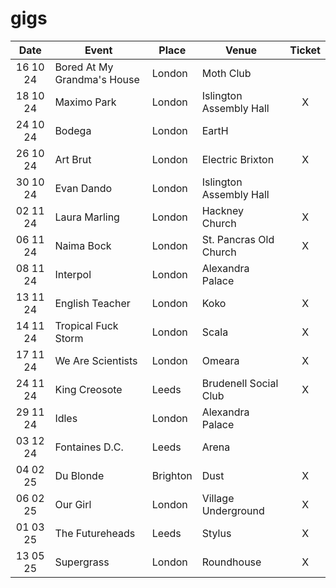 # gigs
|Date|Event|Place|Venue|Ticket|
|:--:|-----|----|-----|:----:|
|16 10 24|Bored At My Grandma's House|London|Moth Club|
|18 10 24|Maximo Park|London|Islington Assembly Hall|X|
|24 10 24|Bodega|London|EartH|
|26 10 24|Art Brut|London|Electric Brixton|X|
|30 10 24|Evan Dando|London|Islington Assembly Hall|
|02 11 24|Laura Marling|London|Hackney Church|X|
|06 11 24|Naima Bock|London|St. Pancras Old Church|X|
|08 11 24|Interpol|London|Alexandra Palace|
|13 11 24|English Teacher|London|Koko|X|
|14 11 24|Tropical Fuck Storm|London|Scala|X|
|17 11 24|We Are Scientists|London|Omeara|X|
|24 11 24|King Creosote|Leeds|Brudenell Social Club|X|
|29 11 24|Idles|London|Alexandra Palace|
|03 12 24|Fontaines D.C.|Leeds|Arena|
|04 02 25|Du Blonde|Brighton|Dust|X|
|06 02 25|Our Girl|London|Village Underground|X|
|01 03 25|The Futureheads|Leeds|Stylus|X|
|13 05 25|Supergrass|London|Roundhouse|X|
